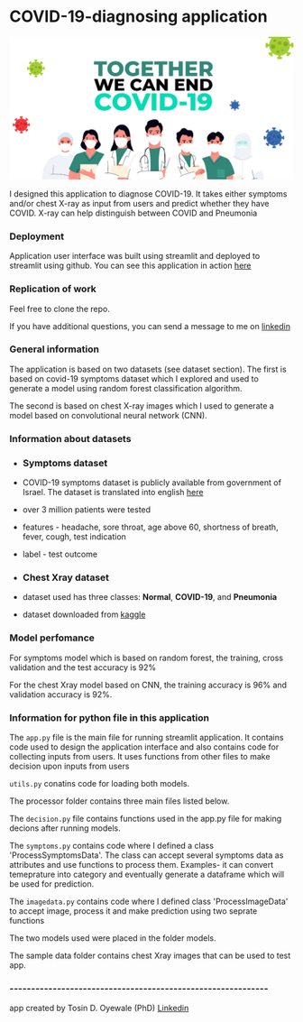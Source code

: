 # COVID-19-diagnosing application


<img src="pictures/END_COVID.jpeg" alt="END_COVID" width="2000"/>


I designed this application to diagnose COVID-19. 
It takes either symptoms and/or chest X-ray as input from users and predict whether they have COVID. 
X-ray can help distinguish between COVID and Pneumonia

### Deployment 

Application user interface was built using streamlit and deployed to streamlit using github. 
You can see this application in action [here](https://share.streamlit.io/ohteedee/covid-19_diagnosing_app/main/app.py)


### Replication of work
Feel free to clone the repo. 

If you have additional questions, you can send a message to me on [linkedin](https://www.linkedin.com/in/tosin-oyewale/)

### General information
The application is based on two datasets (see dataset section). 
The first is based on covid-19 symptoms dataset which I explored and used to generate a model using random forest classification algorithm. 

The second is based on chest X-ray images which I used to generate a model based on convolutional neural network (CNN). 

### Information about datasets

- ### Symptoms dataset

- COVID-19 symptoms dataset is publicly available from government of Israel. The dataset is translated into english [here](https://www.nature.com/articles/s41746-020-00372-6) 
- over 3 million patients were tested 
- features - headache, sore throat, age above 60, shortness of breath, fever, cough, test indication
- label - test outcome 

- ### Chest Xray dataset
-  dataset used has three classes: **Normal**, **COVID-19**, and **Pneumonia**
-  dataset downloaded from [kaggle](https://www.kaggle.com/pranavraikokte/covid19-image-dataset)

### Model perfomance 
For symptoms model which is based on random forest, the training, cross validation and the test accuracy is 92%
<br />

For the chest Xray model based on CNN, the training accuracy is 96% and validation accuracy is 92%. 

### Information for python file in this application
The ```app.py``` file is the main file for running streamlit application. 
It contains code used to design the application interface and also contains code for collecting inputs from users. 
It uses functions from other files to make decision upon inputs from users
<br />

```utils.py``` conatins code for loading both models. 
<br />

The processor folder contains three main files listed below.
<br />

The ```decision.py``` file contains functions used in the app.py file for making decions after running models.
<br />

The ```symptoms.py``` contains code where I defined a class 'ProcessSymptomsData'. 
The class can accept several symptoms data as attributes and use functions to process them. 
Examples- it can convert temeprature into category and eventually generate a dataframe which will be used for prediction.
<br />

The ```imagedata.py``` contains code where I defined class 'ProcessImageData' to accept image, process it and make prediction using two seprate functions
<br />

The two models used were placed in the folder models.
<br />

The sample data folder contains chest Xray images that can be used to test app.


### ------------------------------------------------------------
app created by Tosin D. Oyewale (PhD) 
[Linkedin](https://www.linkedin.com/in/tosin-oyewale/ )


